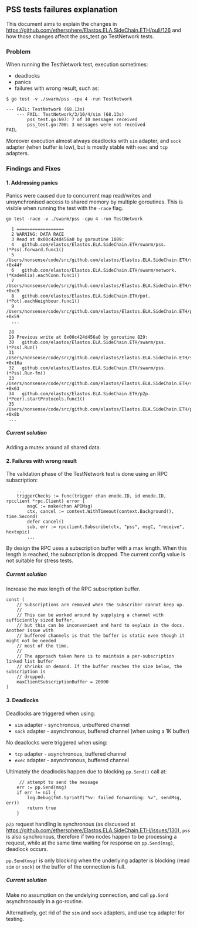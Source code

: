 ## PSS tests failures explanation

This document aims to explain the changes in https://github.com/ethersphere/Elastos.ELA.SideChain.ETH/pull/126 and how those changes affect the pss_test.go TestNetwork tests.

### Problem

When running the TestNetwork test, execution sometimes:

* deadlocks
* panics
* failures with wrong result, such as:

```
$ go test -v ./swarm/pss -cpu 4 -run TestNetwork
```

```
--- FAIL: TestNetwork (68.13s)
    --- FAIL: TestNetwork/3/10/4/sim (68.13s)
        pss_test.go:697: 7 of 10 messages received
        pss_test.go:700: 3 messages were not received
FAIL
```

Moreover execution almost always deadlocks with `sim` adapter, and `sock` adapter (when buffer is low), but is mostly stable with `exec` and `tcp` adapters.

### Findings and Fixes

#### 1. Addressing panics

Panics were caused due to concurrent map read/writes and unsynchronised access to shared memory by multiple goroutines. This is visible when running the test with the `-race` flag.

```
go test -race -v ./swarm/pss -cpu 4 -run TestNetwork

  1 ==================
  2 WARNING: DATA RACE
  3 Read at 0x00c424d456a0 by goroutine 1089:
  4   github.com/elastos/Elastos.ELA.SideChain.ETH/swarm/pss.(*Pss).forward.func1()
  5       /Users/nonsense/code/src/github.com/elastos/Elastos.ELA.SideChain.ETH/swarm/pss/pss.go:654 +0x44f
  6   github.com/elastos/Elastos.ELA.SideChain.ETH/swarm/network.(*Kademlia).eachConn.func1()
  7       /Users/nonsense/code/src/github.com/elastos/Elastos.ELA.SideChain.ETH/swarm/network/kademlia.go:350 +0xc9
  8   github.com/elastos/Elastos.ELA.SideChain.ETH/pot.(*Pot).eachNeighbour.func1()
  9       /Users/nonsense/code/src/github.com/elastos/Elastos.ELA.SideChain.ETH/pot/pot.go:599 +0x59
  ...

 28
 29 Previous write at 0x00c424d456a0 by goroutine 829:
 30   github.com/elastos/Elastos.ELA.SideChain.ETH/swarm/pss.(*Pss).Run()
 31       /Users/nonsense/code/src/github.com/elastos/Elastos.ELA.SideChain.ETH/swarm/pss/pss.go:192 +0x16a
 32   github.com/elastos/Elastos.ELA.SideChain.ETH/swarm/pss.(*Pss).Run-fm()
 33       /Users/nonsense/code/src/github.com/elastos/Elastos.ELA.SideChain.ETH/swarm/pss/pss.go:185 +0x63
 34   github.com/elastos/Elastos.ELA.SideChain.ETH/p2p.(*Peer).startProtocols.func1()
 35       /Users/nonsense/code/src/github.com/elastos/Elastos.ELA.SideChain.ETH/p2p/peer.go:347 +0x8b
 ...
```

##### Current solution

Adding a mutex around all shared data.

#### 2. Failures with wrong result

The validation phase of the TestNetwork test is done using an RPC subscription:

```
    ...
	triggerChecks := func(trigger chan enode.ID, id enode.ID, rpcclient *rpc.Client) error {
		msgC := make(chan APIMsg)
		ctx, cancel := context.WithTimeout(context.Background(), time.Second)
		defer cancel()
		sub, err := rpcclient.Subscribe(ctx, "pss", msgC, "receive", hextopic)
		...
```

By design the RPC uses a subscription buffer with a max length. When this length is reached, the subscription is dropped. The current config value is not suitable for stress tests.

##### Current solution

Increase the max length of the RPC subscription buffer.

```
const (
	// Subscriptions are removed when the subscriber cannot keep up.
	//
	// This can be worked around by supplying a channel with sufficiently sized buffer,
	// but this can be inconvenient and hard to explain in the docs. Another issue with
	// buffered channels is that the buffer is static even though it might not be needed
	// most of the time.
	//
	// The approach taken here is to maintain a per-subscription linked list buffer
	// shrinks on demand. If the buffer reaches the size below, the subscription is
	// dropped.
	maxClientSubscriptionBuffer = 20000
)
```

#### 3. Deadlocks

Deadlocks are triggered when using:
* `sim` adapter - synchronous, unbuffered channel
* `sock` adapter - asynchronous, buffered channel (when using a 1K buffer)

No deadlocks were triggered when using:
* `tcp` adapter - asynchronous, buffered channel
* `exec` adapter - asynchronous, buffered channel

Ultimately the deadlocks happen due to blocking `pp.Send()` call at:

 		 // attempt to send the message
  		err := pp.Send(msg)
  		if err != nil {
  			log.Debug(fmt.Sprintf("%v: failed forwarding: %v", sendMsg, err))
  			return true
  		}

 `p2p` request handling is synchronous (as discussed at https://github.com/ethersphere/Elastos.ELA.SideChain.ETH/issues/130), `pss` is also synchronous, therefore if two nodes happen to be processing a request, while at the same time waiting for response on `pp.Send(msg)`, deadlock occurs.
 
 `pp.Send(msg)` is only blocking when the underlying adapter is blocking (read `sim` or `sock`) or the buffer of the connection is full.
 
##### Current solution

Make no assumption on the undelying connection, and call `pp.Send` asynchronously in a go-routine.

Alternatively, get rid of the `sim` and `sock` adapters, and use `tcp` adapter for testing.
